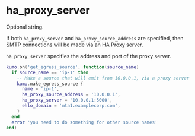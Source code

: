 # ha_proxy_server

Optional string.

If both `ha_proxy_server` and `ha_proxy_source_address` are specified, then
SMTP connections will be made via an HA Proxy server.

`ha_proxy_server` specifies the address and port of the proxy server.

```lua
kumo.on('get_egress_source', function(source_name)
  if source_name == 'ip-1' then
    -- Make a source that will emit from 10.0.0.1, via a proxy server
    kumo.make_egress_source {
      name = 'ip-1',
      ha_proxy_source_address = '10.0.0.1',
      ha_proxy_server = '10.0.0.1:5000',
      ehlo_domain = 'mta1.examplecorp.com',
    }
  end
  error 'you need to do something for other source names'
end)
```


